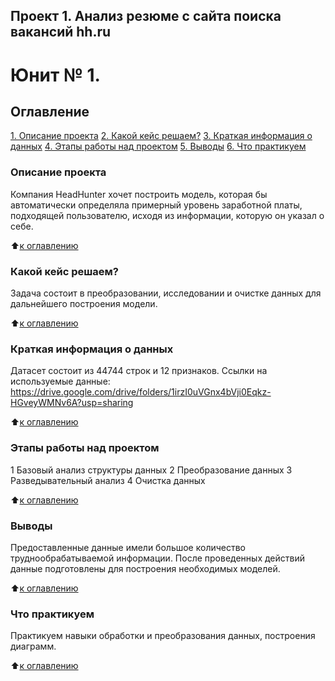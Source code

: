 ## Проект 1. Анализ резюме с сайта поиска вакансий hh.ru
# Юнит № 1. 
## Оглавление
[1. Описание проекта](https://github.com/s1454/sf_data_science/blob/main/proj1/Readme.md#описание-проекта) 
[2. Какой кейс решаем?](https://github.com/s1454/sf_data_science/blob/main/proj1/Readme.md#какой-кейс-решаем) 
[3. Краткая информация о данных](https://github.com/s1454/sf_data_science/blob/main/proj1/Readme.md#краткая-информация-о-данных) 
[4. Этапы работы над проектом](https://github.com/s1454/sf_data_science/blob/main/proj1/Readme.md)
[5. Выводы](https://github.com/s1454/sf_data_science/blob/main/proj1/Readme.md)
[6. Что практикуем](https://github.com/s1454/sf_data_science/blob/main/proj1/Readme.md)
 
###   Описание проекта
Компания HeadHunter хочет построить модель, которая бы автоматически определяла примерный уровень заработной платы, подходящей пользователю, исходя из информации, которую он указал о себе. 

:arrow_up:[к оглавлению](https://github.com/s1454/sf_data_science/blob/main/proj1/Readme.md)

### Какой кейс решаем?
Задача состоит в преобразовании, исследовании и очистке данных для дальнейшего 
построения модели.

:arrow_up:[к оглавлению](https://github.com/s1454/sf_data_science/blob/main/proj1/Readme.md)

### Краткая информация о данных
Датасет состоит из 44744 строк и 12 признаков.
Ссылки на используемые данные:
https://drive.google.com/drive/folders/1irzI0uVGnx4bVji0Eqkz-HGveyWMNv6A?usp=sharing

:arrow_up:[к оглавлению](https://github.com/s1454/sf_data_science/blob/main/proj1/Readme.md)

### Этапы работы над проектом
1 Базовый анализ структуры данных
2 Преобразование данных
3 Разведывательный анализ
4 Очистка данных

:arrow_up:[к оглавлению](https://github.com/s1454/sf_data_science/blob/main/proj1/Readme.md)

### Выводы
Предоставленные данные имели большое количество труднообрабатываемой информации. После проведенных действий данные подготовлены для построения необходимых моделей.

:arrow_up:[к оглавлению](https://github.com/s1454/sf_data_science/blob/main/proj1/Readme.md)

### Что практикуем
Практикуем навыки обработки и преобразования данных, построения диаграмм.

:arrow_up:[к оглавлению](https://github.com/s1454/sf_data_science/blob/main/proj1/Readme.md)
